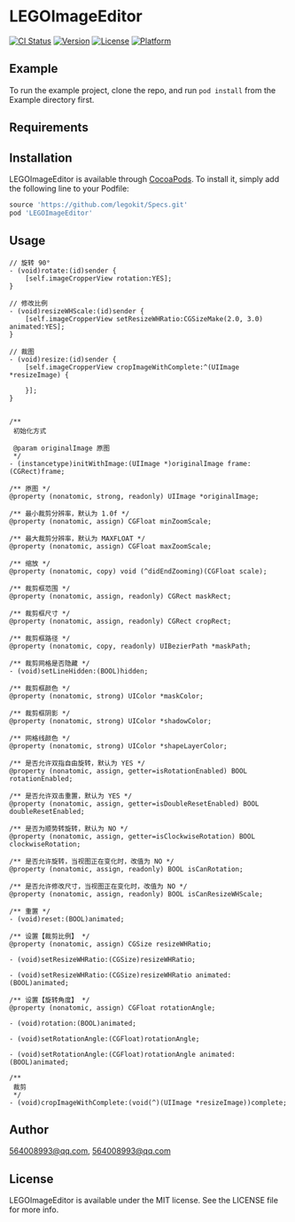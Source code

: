 # LEGOImageEditor

[![CI Status](https://img.shields.io/travis/564008993@qq.com/LEGOImageEditor.svg?style=flat)](https://travis-ci.org/564008993@qq.com/LEGOImageEditor)
[![Version](https://img.shields.io/cocoapods/v/LEGOImageEditor.svg?style=flat)](https://cocoapods.org/pods/LEGOImageEditor)
[![License](https://img.shields.io/cocoapods/l/LEGOImageEditor.svg?style=flat)](https://cocoapods.org/pods/LEGOImageEditor)
[![Platform](https://img.shields.io/cocoapods/p/LEGOImageEditor.svg?style=flat)](https://cocoapods.org/pods/LEGOImageEditor)

## Example

To run the example project, clone the repo, and run `pod install` from the Example directory first.

## Requirements

## Installation

LEGOImageEditor is available through [CocoaPods](https://cocoapods.org). To install
it, simply add the following line to your Podfile:

```ruby
source 'https://github.com/legokit/Specs.git'
pod 'LEGOImageEditor'
```
## Usage

```
// 旋转 90°
- (void)rotate:(id)sender {
    [self.imageCropperView rotation:YES];
}

// 修改比例 
- (void)resizeWHScale:(id)sender {
    [self.imageCropperView setResizeWHRatio:CGSizeMake(2.0, 3.0) animated:YES];
}

// 裁图
- (void)resize:(id)sender {
    [self.imageCropperView cropImageWithComplete:^(UIImage *resizeImage) {
        
    }];
}

```

```

/**
 初始化方式

 @param originalImage 原图
 */
- (instancetype)initWithImage:(UIImage *)originalImage frame:(CGRect)frame;

/** 原图 */
@property (nonatomic, strong, readonly) UIImage *originalImage;

/** 最小裁剪分辨率，默认为 1.0f */
@property (nonatomic, assign) CGFloat minZoomScale;

/** 最大裁剪分辨率，默认为 MAXFLOAT */
@property (nonatomic, assign) CGFloat maxZoomScale;

/** 缩放 */
@property (nonatomic, copy) void (^didEndZooming)(CGFloat scale);

/** 裁剪框范围 */
@property (nonatomic, assign, readonly) CGRect maskRect;

/** 裁剪框尺寸 */
@property (nonatomic, assign, readonly) CGRect cropRect;

/** 裁剪框路径 */
@property (nonatomic, copy, readonly) UIBezierPath *maskPath;

/** 裁剪网格是否隐藏 */
- (void)setLineHidden:(BOOL)hidden;

/** 裁剪框颜色 */
@property (nonatomic, strong) UIColor *maskColor;

/** 裁剪框阴影 */
@property (nonatomic, strong) UIColor *shadowColor;

/** 网格线颜色 */
@property (nonatomic, strong) UIColor *shapeLayerColor;

/** 是否允许双指自由旋转，默认为 YES */
@property (nonatomic, assign, getter=isRotationEnabled) BOOL rotationEnabled;

/** 是否允许双击重置，默认为 YES */
@property (nonatomic, assign, getter=isDoubleResetEnabled) BOOL doubleResetEnabled;

/** 是否为顺势转旋转，默认为 NO */
@property (nonatomic, assign, getter=isClockwiseRotation) BOOL clockwiseRotation;

/** 是否允许旋转，当视图正在变化时，改值为 NO */
@property (nonatomic, assign, readonly) BOOL isCanRotation;

/** 是否允许修改尺寸，当视图正在变化时，改值为 NO */
@property (nonatomic, assign, readonly) BOOL isCanResizeWHScale;

/** 重置 */
- (void)reset:(BOOL)animated;

/** 设置【裁剪比例】 */
@property (nonatomic, assign) CGSize resizeWHRatio;

- (void)setResizeWHRatio:(CGSize)resizeWHRatio;

- (void)setResizeWHRatio:(CGSize)resizeWHRatio animated:(BOOL)animated;

/** 设置【旋转角度】 */
@property (nonatomic, assign) CGFloat rotationAngle;

- (void)rotation:(BOOL)animated;

- (void)setRotationAngle:(CGFloat)rotationAngle;

- (void)setRotationAngle:(CGFloat)rotationAngle animated:(BOOL)animated;

/**
 裁剪
 */
- (void)cropImageWithComplete:(void(^)(UIImage *resizeImage))complete;

```

## Author

564008993@qq.com, 564008993@qq.com

## License

LEGOImageEditor is available under the MIT license. See the LICENSE file for more info.

